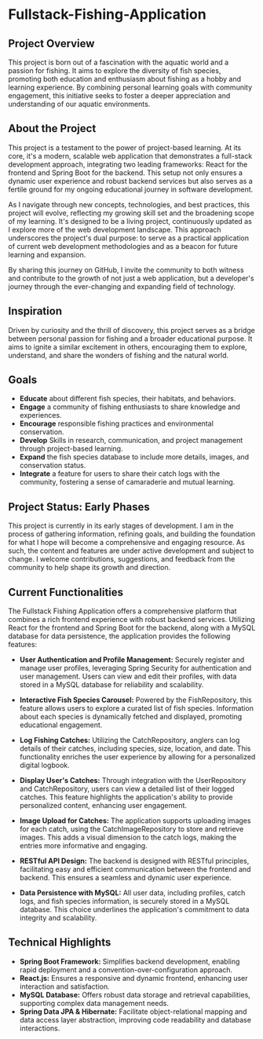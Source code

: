 # Fullstack-Fishing-Application

## Project Overview

This project is born out of a fascination with the aquatic world and a passion for fishing. It aims to explore the diversity of fish species, promoting both education and enthusiasm about fishing as a hobby and learning experience. By combining personal learning goals with community engagement, this initiative seeks to foster a deeper appreciation and understanding of our aquatic environments.


## About the Project

This project is a testament to the power of project-based learning. At its core, it's a modern, scalable web application that demonstrates a full-stack development approach, integrating two leading frameworks: React for the frontend and Spring Boot for the backend. This setup not only ensures a dynamic user experience and robust backend services but also serves as a fertile ground for my ongoing educational journey in software development.

As I navigate through new concepts, technologies, and best practices, this project will evolve, reflecting my growing skill set and the broadening scope of my learning. It's designed to be a living project, continuously updated as I explore more of the web development landscape. This approach underscores the project's dual purpose: to serve as a practical application of current web development methodologies and as a beacon for future learning and expansion.

By sharing this journey on GitHub, I invite the community to both witness and contribute to the growth of not just a web application, but a developer's journey through the ever-changing and expanding field of technology.

## Inspiration

Driven by curiosity and the thrill of discovery, this project serves as a bridge between personal passion for fishing and a broader educational purpose. It aims to ignite a similar excitement in others, encouraging them to explore, understand, and share the wonders of fishing and the natural world.

## Goals

- __Educate__ about different fish species, their habitats, and behaviors.
- __Engage__ a community of fishing enthusiasts to share knowledge and experiences.
- __Encourage__ responsible fishing practices and environmental conservation.
- __Develop__ Skills in research, communication, and project management through project-based learning.
- __Expand__ the fish species database to include more details, images, and conservation status.
- __Integrate__ a feature for users to share their catch logs with the community, fostering a sense of camaraderie and mutual learning.


## Project Status: Early Phases

This project is currently in its early stages of development. I am in the process of gathering information, refining goals, and building the foundation for what I hope will become a comprehensive and engaging resource. As such, the content and features are under active development and subject to change. I welcome contributions, suggestions, and feedback from the community to help shape its growth and direction.

## Current Functionalities

The Fullstack Fishing Application offers a comprehensive platform that combines a rich frontend experience with robust backend services. Utilizing React for the frontend and Spring Boot for the backend, along with a MySQL database for data persistence, the application provides the following features:

- __User Authentication and Profile Management:__ Securely register and manage user profiles, leveraging Spring Security for authentication and user management. Users can view and edit their profiles, with data stored in a MySQL database for reliability and scalability.

- __Interactive Fish Species Carousel:__ Powered by the FishRepository, this feature allows users to explore a curated list of fish species. Information about each species is dynamically fetched and displayed, promoting educational engagement.

- __Log Fishing Catches:__ Utilizing the CatchRepository, anglers can log details of their catches, including species, size, location, and date. This functionality enriches the user experience by allowing for a personalized digital logbook.

- __Display User's Catches:__ Through integration with the UserRepository and CatchRepository, users can view a detailed list of their logged catches. This feature highlights the application's ability to provide personalized content, enhancing user engagement.

- __Image Upload for Catches:__ The application supports uploading images for each catch, using the CatchImageRepository to store and retrieve images. This adds a visual dimension to the catch logs, making the entries more informative and engaging.

- __RESTful API Design:__ The backend is designed with RESTful principles, facilitating easy and efficient communication between the frontend and backend. This ensures a seamless and dynamic user experience.

- __Data Persistence with MySQL:__ All user data, including profiles, catch logs, and fish species information, is securely stored in a MySQL database. This choice underlines the application's commitment to data integrity and scalability.

## Technical Highlights

- __Spring Boot Framework:__ Simplifies backend development, enabling rapid deployment and a convention-over-configuration approach.
- __React.js:__ Ensures a responsive and dynamic frontend, enhancing user interaction and satisfaction.
- __MySQL Database:__ Offers robust data storage and retrieval capabilities, supporting complex data management needs.
- __Spring Data JPA & Hibernate:__ Facilitate object-relational mapping and data access layer abstraction, improving code readability and database interactions.
